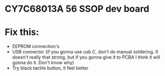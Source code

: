 # CY7C68013A 56 SSOP dev board

# Fix this:
* EEPROM connection's
* USB connector (if you gonna use usb C, don't do manual soldering. It doesn't really that strong, but if you gonna give it to PCBA I think it will gonna do it. Don't know why)
* Try black tactile button, it feel better